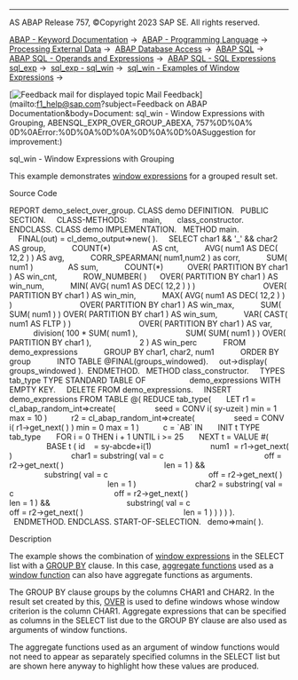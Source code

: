   

* * *

AS ABAP Release 757, ©Copyright 2023 SAP SE. All rights reserved.

[ABAP - Keyword Documentation](https://help.sap.com/doc/abapdocu_757_index_htm/7.57/en-US/abenabap.htm) →  [ABAP - Programming Language](https://help.sap.com/doc/abapdocu_757_index_htm/7.57/en-US/abenabap_reference.htm) →  [Processing External Data](https://help.sap.com/doc/abapdocu_757_index_htm/7.57/en-US/abenabap_language_external_data.htm) →  [ABAP Database Access](https://help.sap.com/doc/abapdocu_757_index_htm/7.57/en-US/abendb_access.htm) →  [ABAP SQL](https://help.sap.com/doc/abapdocu_757_index_htm/7.57/en-US/abenabap_sql.htm) →  [ABAP SQL - Operands and Expressions](https://help.sap.com/doc/abapdocu_757_index_htm/7.57/en-US/abenabap_sql_operands.htm) →  [ABAP SQL - SQL Expressions sql\_exp](https://help.sap.com/doc/abapdocu_757_index_htm/7.57/en-US/abapsql_expr.htm) →  [sql\_exp - sql\_win](https://help.sap.com/doc/abapdocu_757_index_htm/7.57/en-US/abapselect_over.htm) →  [sql\_win - Examples of Window Expressions](https://help.sap.com/doc/abapdocu_757_index_htm/7.57/en-US/abensql_expr_over_abexas.htm) → 

 [![](Mail.gif?object=Mail.gif&sap-language=EN "Feedback mail for displayed topic") Mail Feedback](mailto:f1_help@sap.com?subject=Feedback on ABAP Documentation&body=Document: sql_win - Window Expressions with Grouping, ABENSQL_EXPR_OVER_GROUP_ABEXA, 757%0D%0A%
0D%0AError:%0D%0A%0D%0A%0D%0A%0D%0ASuggestion for improvement:)

sql\_win - Window Expressions with Grouping

This example demonstrates [window expressions](https://help.sap.com/doc/abapdocu_757_index_htm/7.57/en-US/abapselect_over.htm) for a grouped result set.

Source Code   

REPORT demo\_select\_over\_group.
CLASS demo DEFINITION.
  PUBLIC SECTION.
    CLASS-METHODS:
      main,
      class\_constructor.
ENDCLASS.
CLASS demo IMPLEMENTATION.
  METHOD main.
    FINAL(out) = cl\_demo\_output=>new( ).
    SELECT char1 && '\_' && char2 AS group,
           COUNT(\*)                   AS cnt,
           AVG( num1 AS DEC( 12,2 ) ) AS avg,
           CORR\_SPEARMAN( num1,num2 ) as corr,
           SUM( num1 )                AS sum,
           COUNT(\*)           OVER( PARTITION BY char1 ) AS win\_cnt,
           ROW\_NUMBER( )      OVER( PARTITION BY char1 ) AS win\_num,
           MIN( AVG( num1 AS DEC( 12,2 ) ) )
                              OVER( PARTITION BY char1 ) AS win\_min,
           MAX( AVG( num1 AS DEC( 12,2 ) ) )
                              OVER( PARTITION BY char1 ) AS win\_max,
           SUM( SUM( num1 ) ) OVER( PARTITION BY char1 ) AS win\_sum,
           VAR( CAST( num1 AS FLTP ) )
                              OVER( PARTITION BY char1 ) AS var,
           division( 100 \* SUM( num1 ),
                     SUM( SUM( num1 ) ) OVER( PARTITION BY char1 ),
                     2 ) AS win\_perc
           FROM demo\_expressions
           GROUP BY char1, char2, num1
           ORDER BY group
           INTO TABLE @FINAL(groups\_windowed).
    out->display( groups\_windowed ).  ENDMETHOD.
  METHOD class\_constructor.
    TYPES tab\_type TYPE STANDARD TABLE OF
                   demo\_expressions WITH EMPTY KEY.
    DELETE FROM demo\_expressions.
    INSERT demo\_expressions FROM TABLE @( REDUCE tab\_type(
      LET r1 = cl\_abap\_random\_int=>create(
                 seed = CONV i( sy-uzeit ) min = 1 max = 10 )
          r2 = cl\_abap\_random\_int=>create(
                 seed = CONV i( r1->get\_next( ) ) min = 0 max = 1 )
          c = \`AB\` IN
      INIT t TYPE tab\_type
      FOR i = 0 THEN i + 1 UNTIL i >= 25
      NEXT t = VALUE #(
                 BASE t ( id    = sy-abcde+i(1)
                          num1  = r1->get\_next( )
                          char1 = substring( val = c
                                             off = r2->get\_next( )
                                             len = 1 ) &&
                                  substring( val = c
                                             off = r2->get\_next( )
                                             len = 1 )
                          char2 = substring( val = c
                                             off = r2->get\_next( )
                                             len = 1 ) &&
                                  substring( val = c
                                             off = r2->get\_next( )
                                             len = 1 ) ) ) ) ).
  ENDMETHOD.
ENDCLASS.
START-OF-SELECTION.
  demo=>main( ).

Description   

The example shows the combination of [window expressions](https://help.sap.com/doc/abapdocu_757_index_htm/7.57/en-US/abapselect_over.htm) in the SELECT list with a [GROUP BY](https://help.sap.com/doc/abapdocu_757_index_htm/7.57/en-US/abapgroupby_clause.htm) clause. In this case, [aggregate functions](https://help.sap.com/doc/abapdocu_757_index_htm/7.57/en-US/abenaggregate_function_glosry.htm "Glossary Entry") used as a [window function](https://help.sap.com/doc/abapdocu_757_index_htm/7.57/en-US/abenwindow_function_glosry.htm "Glossary Entry") can also have aggregate functions as arguments.

The GROUP BY clause groups by the columns CHAR1 and CHAR2. In the result set created by this, [OVER](https://help.sap.com/doc/abapdocu_757_index_htm/7.57/en-US/abapselect_over.htm) is used to define windows whose window criterion is the column CHAR1. Aggregate expressions that can be specified as columns in the SELECT list due to the GROUP BY clause are also used as arguments of window functions.

The aggregate functions used as an argument of window functions would not need to appear as separately specified columns in the SELECT list but are shown here anyway to highlight how these values are produced.